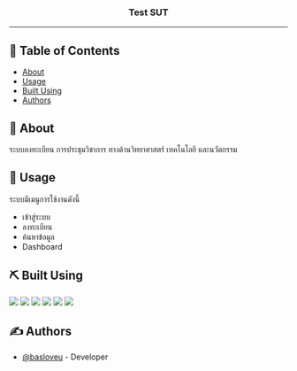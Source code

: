 <h3 align="center">Test SUT</h3>

---

## 📝 Table of Contents

- [About](#about)
- [Usage](#usage)
- [Built Using](#built_using)
- [Authors](#authors)

## 🧐 About <a name = "about"></a>

ระบบลงทะเบียน การประชุมวิชาการ ทางด้านวิทยาศาสตร์ เทคโนโลยี และนวัตกรรม

## 🎈 Usage <a name="usage"></a>

ระบบมีเมนูการใช้งานดังนี้
- เข้าสู่ระบบ
- ลงทะเบียน
- ค้นหาข้อมูล
- Dashboard

## ⛏️ Built Using <a name = "built_using"></a>
<img src="https://img.shields.io/badge/bootstrap-CSS Framework-black?style=for-the-badge&logo=bootstrap&logoColor=#7952B3"/>
<img src="https://img.shields.io/badge/axios-api service-black?style=for-the-badge&logo=axios&logoColor=#5A29E4"/>
<img src="https://img.shields.io/badge/vue.js-frontend-black?style=for-the-badge&logo=vuedotjs&logoColor=4FC08D"/>
<img src="https://img.shields.io/badge/node.js-Server Environment-black?style=for-the-badge&logo=nodedotjs&logoColor=#5FA04E"/>
<img src="https://img.shields.io/badge/PHP-BackEnd-black?style=for-the-badge&logo=PHP&logoColor=#777BB4"/>
<img src="https://img.shields.io/badge/mysql-database-black?style=for-the-badge&logo=mysql&logoColor=#4479A1"/>

## ✍️ Authors <a name = "authors"></a>

- [@basloveu](https://github.com/basloveu) - Developer
